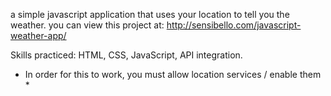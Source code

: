 a simple javascript application that uses your location to tell you the weather.
you can view this project at: http://sensibello.com/javascript-weather-app/ 


Skills practiced: HTML, CSS, JavaScript, API integration. 
* In order for this to work, you must allow location services / enable them *
